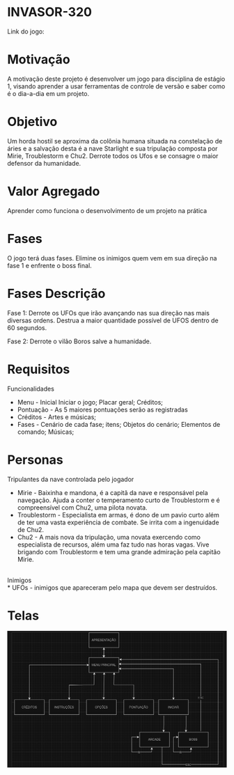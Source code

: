 # INVASOR-320
Link do jogo:

# Motivação
A motivação deste projeto é desenvolver um jogo para disciplina de estágio 1, visando aprender a usar ferramentas de controle de versão e saber como é o dia-a-dia em um projeto.

# Objetivo
Um horda hostil se aproxima da colônia humana situada na constelação de áries e a salvação desta é a nave Starlight e sua tripulação composta por Mirie, Troublestorm e Chu2. Derrote todos os Ufos e se consagre o maior defensor da humanidade.


# Valor Agregado
Aprender como funciona o desenvolvimento de um projeto na prática

# Fases
O jogo terá duas fases. Elimine os inimigos quem vem em sua direção na fase 1 e enfrente o boss final.

# Fases	Descrição
Fase 1: Derrote os UFOs que irão avançando nas sua direção nas mais diversas ordens. Destrua a maior quantidade possível de UFOS dentro de 60 segundos.

Fase 2: Derrote o vilão Boros salve a humanidade.

# Requisitos
Funcionalidades<br/>
* Menu - Inicial Iniciar o jogo; Placar geral; Créditos;<br/>
* Pontuação - As 5 maiores pontuações serão as registradas<br/>
* Créditos - Artes e músicas;<br/>
* Fases - Cenário de cada fase; itens; Objetos do cenário; Elementos de comando; Músicas;<br/>

# Personas
  Tripulantes da nave controlada pelo jogador <br/>
  * Mirie - Baixinha e mandona, é a capitã da nave e responsável pela navegação. Ajuda a conter o temperamento curto de Troublestorm e é compreensível com Chu2, uma pilota novata.<br/>
  * Troublestorm - Especialista em armas, é dono de um pavio curto além de ter uma vasta experiência de combate. Se irrita com a ingenuidade de Chu2.<br/>
  * Chu2 - A mais nova da tripulação, uma novata exercendo como especialista de recursos, além uma faz tudo nas horas vagas. Vive brigando com Troublestorm e tem uma grande admiração pela capitão Mirie. <br/>
  <br/>
  Inimigos <br/>
  * UFOs - inimigos que apareceram pelo mapa que devem ser destruídos. <br/>

# Telas <br/>
![](https://github.com/Arturia1/INVASOR--320/blob/main/TELAS%20INVASOR.png)




